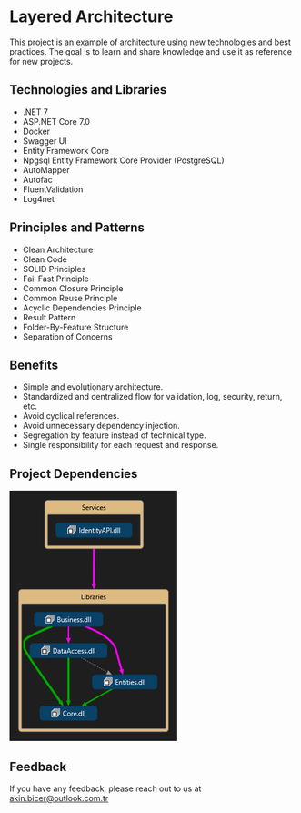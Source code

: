 # **Layered Architecture**
This project is an example of architecture using new technologies and best practices. The goal is to learn and share knowledge and use it as reference for new projects.

## Technologies and Libraries
- .NET 7
- ASP.NET Core 7.0
- Docker
- Swagger UI
- Entity Framework Core
- Npgsql Entity Framework Core Provider (PostgreSQL)
- AutoMapper
- Autofac
- FluentValidation
- Log4net

## Principles and Patterns
- Clean Architecture
- Clean Code
- SOLID Principles
- Fail Fast Principle
- Common Closure Principle
- Common Reuse Principle
- Acyclic Dependencies Principle
- Result Pattern
- Folder-By-Feature Structure
- Separation of Concerns

## Benefits
- Simple and evolutionary architecture.
- Standardized and centralized flow for validation, log, security, return, etc.
- Avoid cyclical references.
- Avoid unnecessary dependency injection.
- Segregation by feature instead of technical type.
- Single responsibility for each request and response.

## Project Dependencies
![](./Git/images/project-dependencies.bmp)

## Feedback
If you have any feedback, please reach out to us at akin.bicer@outlook.com.tr

